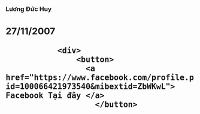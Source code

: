 <h3> Lương Đức Huy 
    <div>
       <h2> 27/11/2007
   
               <div>
                   <button>
                     <a href="https://www.facebook.com/profile.php?id=100066421973540&mibextid=ZbWKwL"> Facebook Tại đây </a>
                       </button>
<div>
       <script type="text/javascript"> 

       alert("Chào mừng bạn đen trang web của tôi.");  

   </script>
    
    
